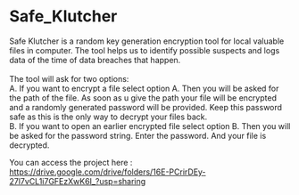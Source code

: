 # Safe_Klutcher

Safe Klutcher is a random key generation encryption tool for local valuable files in computer. The tool helps us to identify possible suspects and logs data of the time of data breaches that happen.<br/><br/>
The tool will ask for two options: <br/>
A. If you want to encrypt a file select option A. Then you will be asked for the path of the file. As soon as u give the path your file will be encrypted and a randomly generated password will be provided. Keep this password safe as this is the only way to decrypt your files back.<br/>
B. If you want to open an earlier encrypted file select option B. Then you will be asked for the password string. Enter the password. And your file is decrypted.

You can access the project here : https://drive.google.com/drive/folders/16E-PCrirDEy-27l7vCL1i7GFEzXwK6I_?usp=sharing
